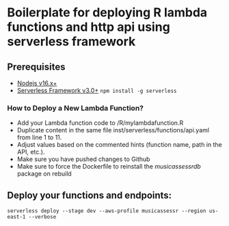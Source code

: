 # Boilerplate for deploying R lambda functions and http api using serverless framework


## Prerequisites

- [Nodejs v16.x+](https://nodejs.org/)
- [Serverless Framework v3.0+](https://serverless.com/)
``` npm install -g serverless ```


### How to Deploy a New Lambda Function?

  - Add your Lambda function code to /R/mylambdafunction.R
  - Duplicate content in the same file inst/serverless/functions/api.yaml from line 1 to 11.
  - Adjust values based on the commented hints (function name, path in the API, etc.).
  - Make sure you have pushed changes to Github
  - Make sure to force the Dockerfile to reinstall the *musicassessrdb* package on rebuild

## Deploy your functions and endpoints:
```
serverless deploy --stage dev --aws-profile musicassessr --region us-east-1 --verbose
```
